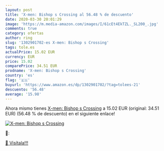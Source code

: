 ```yaml
---
layout: post
title: 'X-men: Bishop s Crossing al 56.48 % de descuento'
date: 2020-03-30 20:01:29
image: 'https://m.media-amazon.com/images/I/61cEt4EkTZL._SL200_.jpg'
comments: true
category: ofertas
author: ring
slug: '1302901702-es X-men: Bishop s Crossing'
tags: tole.es
actualPrice: 15.02 EUR
currency: EUR
price: 15.02
comparePrice: 34.51 EUR
prodname: 'X-men: Bishop s Crossing'
country: 'es'
flag: '🇪🇸'
buyurl: 'https://www.amazon.es/dp/1302901702/?tag=tolees-21'
descuento: '56.48'
average: '15.98'
---
```


Ahora mismo tienes [X-men: Bishop s Crossing](https://www.amazon.es/dp/1302901702/?tag=tolees-21) a 15.02 EUR (original: 34.51 EUR) (56.48 %  de descuento) en el siguiente enlace!

[![X-men: Bishop s Crossing](https://m.media-amazon.com/images/I/61cEt4EkTZL._SL200_.jpg)](https://www.amazon.es/dp/1302901702/?tag=tolees-21)

🔎:


[🛒 Visítala!!!](https://www.amazon.es/dp/1302901702/?tag=tolees-21)
